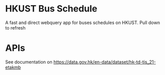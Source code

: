 # HKUST Bus Schedule
 A fast and direct webquery app for buses schedules on HKUST. Pull down to refresh

# APIs
 See documentation on https://data.gov.hk/en-data/dataset/hk-td-tis_21-etakmb